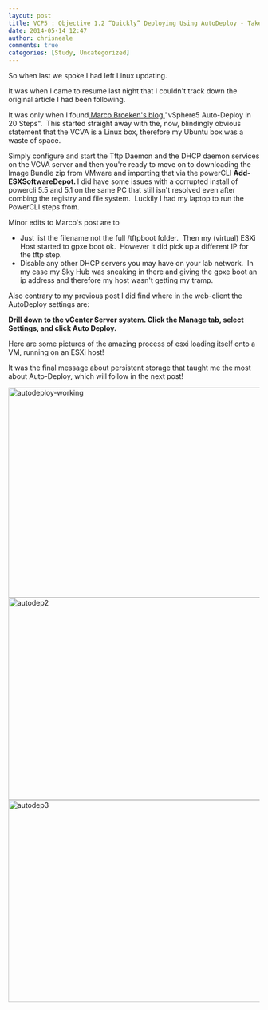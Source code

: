 ```yaml
---
layout: post
title: VCP5 : Objective 1.2 “Quickly” Deploying Using AutoDeploy - Take 2
date: 2014-05-14 12:47
author: chrisneale
comments: true
categories: [Study, Uncategorized]
---
```

So when last we spoke I had left Linux updating.

It was when I came to resume last night that I couldn't track down the original article I had been following.

It was only when I found<a href="http://www.vclouds.nl/vsphere-5-auto-deploy-in-20-steps/"> Marco Broeken's blog </a>"vSphere5 Auto-Deploy in 20 Steps".  This started straight away with the, now, blindingly obvious statement that the VCVA is a Linux box, therefore my Ubuntu box was a waste of space.

Simply configure and start the Tftp Daemon and the DHCP daemon services on the VCVA server and then you're ready to move on to downloading the Image Bundle zip from VMware and importing that via the powerCLI <strong>Add-ESXSoftwareDepot. </strong>I did have some issues with a corrupted install of powercli 5.5 and 5.1 on the same PC that still isn't resolved even after combing the registry and file system.  Luckily I had my laptop to run the PowerCLI steps from.

Minor edits to Marco's post are to
<ul>
	<li>Just list the filename not the full /tftpboot folder.  Then my (virtual) ESXi Host started to gpxe boot ok.  However it did pick up a different IP for the tftp step.</li>
	<li>Disable any other DHCP servers you may have on your lab network.  In my case my Sky Hub was sneaking in there and giving the gpxe boot an ip address and therefore my host wasn't getting my tramp.</li>
</ul>
Also contrary to my previous post I did find where in the web-client the AutoDeploy settings are:

<strong>Drill down to the vCenter Server system. Click the Manage tab, select Settings, and click Auto Deploy.</strong>

Here are some pictures of the amazing process of esxi loading itself onto a VM, running on an ESXi host!

It was the final message about persistent storage that taught me the most about Auto-Deploy, which will follow in the next post!

<a href="http://chrisneale.files.wordpress.com/2014/05/autodeploy-working.png"><img class="aligncenter size-large wp-image-139" src="http://chrisneale.files.wordpress.com/2014/05/autodeploy-working.png?w=750" alt="autodeploy-working" width="750" height="421" /></a> <a href="http://chrisneale.files.wordpress.com/2014/05/autodep2.png"><img class="aligncenter size-large wp-image-138" src="http://chrisneale.files.wordpress.com/2014/05/autodep2.png?w=750" alt="autodep2" width="750" height="405" /></a> <a href="http://chrisneale.files.wordpress.com/2014/05/autodep3.png"><img class="alignnone size-large wp-image-137" src="http://chrisneale.files.wordpress.com/2014/05/autodep3.png?w=750" alt="autodep3" width="750" height="405" /></a>
